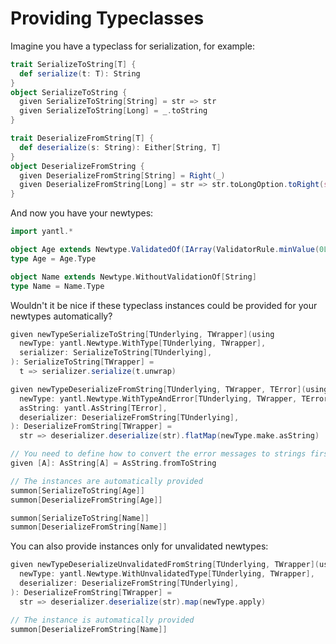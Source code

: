 # Providing Typeclasses

Imagine you have a typeclass for serialization, for example:
```scala mdoc
trait SerializeToString[T] {
  def serialize(t: T): String
}
object SerializeToString {
  given SerializeToString[String] = str => str
  given SerializeToString[Long] = _.toString
}

trait DeserializeFromString[T] {
  def deserialize(s: String): Either[String, T]
}
object DeserializeFromString {
  given DeserializeFromString[String] = Right(_)
  given DeserializeFromString[Long] = str => str.toLongOption.toRight(s"Not a long: $str")
}
```

And now you have your newtypes:
```scala mdoc
import yantl.*

object Age extends Newtype.ValidatedOf(IArray(ValidatorRule.minValue(0L)))
type Age = Age.Type

object Name extends Newtype.WithoutValidationOf[String]
type Name = Name.Type
```

Wouldn't it be nice if these typeclass instances could be provided for your newtypes automatically?

```scala mdoc:nest
given newTypeSerializeToString[TUnderlying, TWrapper](using
  newType: yantl.Newtype.WithType[TUnderlying, TWrapper],
  serializer: SerializeToString[TUnderlying],
): SerializeToString[TWrapper] =
  t => serializer.serialize(t.unwrap)

given newTypeDeserializeFromString[TUnderlying, TWrapper, TError](using
  newType: yantl.Newtype.WithTypeAndError[TUnderlying, TWrapper, TError],
  asString: yantl.AsString[TError],
  deserializer: DeserializeFromString[TUnderlying],
): DeserializeFromString[TWrapper] =
  str => deserializer.deserialize(str).flatMap(newType.make.asString)

// You need to define how to convert the error messages to strings first.
given [A]: AsString[A] = AsString.fromToString

// The instances are automatically provided
summon[SerializeToString[Age]]
summon[DeserializeFromString[Age]]

summon[SerializeToString[Name]]
summon[DeserializeFromString[Name]]
```

You can also provide instances only for unvalidated newtypes:
```scala mdoc:nest
given newTypeDeserializeUnvalidatedFromString[TUnderlying, TWrapper](using
  newType: yantl.Newtype.WithUnvalidatedType[TUnderlying, TWrapper],
  deserializer: DeserializeFromString[TUnderlying],
): DeserializeFromString[TWrapper] =
  str => deserializer.deserialize(str).map(newType.apply)

// The instance is automatically provided
summon[DeserializeFromString[Name]]
```